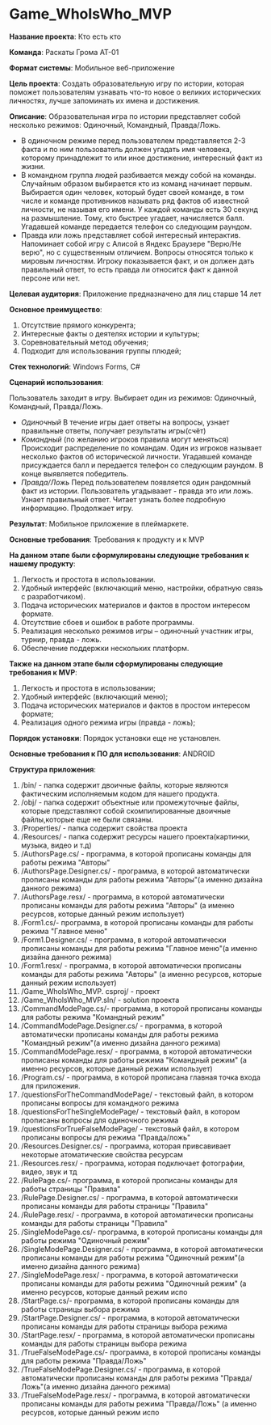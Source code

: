 # Game_WhoIsWho_MVP
**Название проекта**: Кто есть кто

**Команда**: Раскаты Грома АТ-01

**Формат системы**: Мобильное веб-приложение

**Цель проекта**: Создать образовательную игру по истории, которая поможет пользователям узнавать что-то новое о великих исторических личностях, лучше запоминать их имена и достижения.

**Описание**: 
Образовательная игра по истории представляет собой несколько режимов: Одиночный, Командный, Правда/Ложь. 
- В одиночном режиме перед пользователем представляется 2-3 факта и по ним пользователь должен угадать имя человека, которому принадлежит то или иное достижение, интересный факт из жизни. 
- В командном группа людей разбивается между собой на команды. Случайным образом выбирается кто из команд начинает первым. Выбирается один человек, который будет своей команде, в том числе и команде противников называть ряд фактов об известной личности, не называя его имени. У каждой команды есть 30 секунд на размышление. Тому, кто быстрее угадает, начисляется балл. Угадавшей команде передается телефон со следующим раундом. 
- Правда или ложь представляет собой интересный интерактив. Напоминает собой игру с Алисой в Яндекс Браузере "Верю/Не верю", но с существенным отличием. Вопросы относятся только к мировым личностям. Игроку показывается факт, и он должен дать правильный ответ, то есть правда ли относится факт к данной персоне или нет.

**Целевая аудитория**: Приложение предназначено для лиц старше 14 лет

**Основное преимущество**:

1.   Отсутствие прямого конкурента;
2.   Интересные факты о деятелях истории и культуры;
3.   Соревновательный метод обучения;
4.   Подходит для использования группы плюдей;

**Стек технологий**: Windows Forms, C#

**Сценарий использования**:

Пользователь заходит в игру. Выбирает один из режимов: Одиночный, Командный, Правда/Ложь.
- *Одиночный* В течение игры дает ответы на вопросы, узнает правильные ответы, получает результаты игры(счёт)
- *Командный* (по желанию игроков правила могут меняться) Происходит распределение по командам. Один из игроков называет несколько фактов об исторической личности. Угадавшей команде присуждается балл и передается телефон со следующим раундом. В конце выявляется победитель.
- *Правда/Ложь* Перед пользователем появляется один рандомный факт из истории. Пользователь угадываает - правда это или ложь. Узнает правильный ответ. Читает узнать более подробную информацию. Продолжает игру.

**Результат**: Мобильное приложение в плеймаркете.

**Основные требования**: Требования к продукту и к MVP

**На данном этапе были сформулированы следующие требования к нашему продукту**:
1. Легкость и простота в использовании.
2. Удобный интерфейс (включающий меню, настройки, обратную связь с разработчиком).
3. Подача исторических материалов и фактов в простом интересом формате.
4. Отсутствие сбоев и ошибок в работе программы.
5. Реализация несколько режимов игры – одиночный участник игры, турнир, правда - ложь.
6. Обеспечение поддержки нескольких платформ.

**Также на данном этапе были сформулированы следующие требования к MVP**: 
1. Легкость и простота в использовании;
2. Удобный интерфейс (включающий меню);
3. Подача исторических материалов и фактов в простом интересом формате;
4. Реализация одного режима игры (правда - ложь);

**Порядок установки**: Порядок установки еще не установлен.

**Основные требования к ПО для использования**: ANDROID

**Структура приложения**: 
1.  /bin/ - папка содержит двоичные файлы, которые являются фактическим исполняемым кодом для нашего продукта.
2.  /obj/ - папка содержит объектные или промежуточные файлы, которые представляют собой скомпилированные двоичные файлы,которые еще не были связаны.
3.  /Properties/ - папка содержит свойства проекта
4.  /Resources/ - папка содержит ресурсы нашего проекта(картинки, музыка, видео и т.д)
5.  /AuthorsPage.cs/ - программа, в которой прописаны команды для работы режима "Авторы"
6.  /AuthorsPage.Designer.cs/ - программа, в которой автоматически прописаны команды для работы режима "Авторы"(а именно дизайна данного режима)
7.  /AuthorsPage.resx/ - программа, в которой автоматически прописаны команды для работы режима "Авторы" (а именно ресурсов, которые данный режим использует)
8.  /Form1.cs/- программа, в которой прописаны команды для работы режима "Главное меню"
9.  /Form1.Designer.cs/ - программа, в которой автоматически прописаны команды для работы режима "Главное меню"(а именно дизайна данного режима)
10.  /Form1.resx/ - программа, в которой автоматически прописаны команды для работы режима "Авторы" (а именно ресурсов, которые данный режим использует)
11.  /Game_WholsWho_MVP. csproj/ - проект
12.  /Game_WholsWho_MVP.sIn/ - solution проекта
13.  /CommandModePage.cs/- программа, в которой прописаны команды для работы режима "Командный режим"
14.  /CommandModePage.Designer.cs/ - программа, в которой автоматически прописаны команды для работы режима "Командный режим"(а именно дизайна данного режима)
15.  /CommandModePage.resx/ - программа, в которой автоматически прописаны команды для работы режима "Командный режим" (а именно ресурсов, которые данный режим использует)
16.  /Program.cs/ - программа, в которой прописана главная точка входа для приложения.
17.  /questionsForTheCommandModePage/ - текстовый файл, в котором прописаны вопросы для командного режима
18.  /questionsForTheSingleModePage/ - текстовый файл, в котором прописаны вопросы для одиночного режима
19.  /questionsForTrueFalseModePage/ - текстовый файл, в котором прописаны вопросы для режима "Правда/ложь"
20.  /Resources.Designer.cs/ - программа, которая привсавивает некоторые атоматические свойства ресурсам
21.  /Resources.resx/ - программа, которая подключает фотографии, видео, звук и тд
22.  /RulePage.cs/- программа, в которой прописаны команды для работы страницы "Правила"
23.  /RulePage.Designer.cs/ - программа, в которой автоматически прописаны команды для работы страницы "Правила"
24.  /RulePage.resx/ - программа, в которой автоматически прописаны команды для работы страницы "Правила"
25.  /SingleModePage.cs/- программа, в которой прописаны команды для работы режима "Одиночный режим"
26.  /SingleModePage.Designer.cs/ - программа, в которой автоматически прописаны команды для работы режима "Одиночный режим"(а именно дизайна данного режима)
27.  /SingleModePage.resx/ - программа, в которой автоматически прописаны команды для работы режима "Одиночный режим" (а именно ресурсов, которые данный режим испо
28.  /StartPage.cs/- программа, в которой прописаны команды для работы страницы выбора режима
29.  /StartPage.Designer.cs/ - программа, в которой автоматически прописаны команды для работы страницы выбора режима
30.  /StartPage.resx/ - программа, в которой автоматически прописаны команды для работы страницы выбора режима
31.  /TrueFalseModePage.cs/- программа, в которой прописаны команды для работы режима "Правда/Ложь"
32.  /TrueFalseModePage.Designer.cs/ - программа, в которой автоматически прописаны команды для работы режима "Правда/Ложь"(а именно дизайна данного режима)
33.  /TrueFalseModePage.resx/ - программа, в которой автоматически прописаны команды для работы режима "Правда/Ложь" (а именно ресурсов, которые данный режим испо
